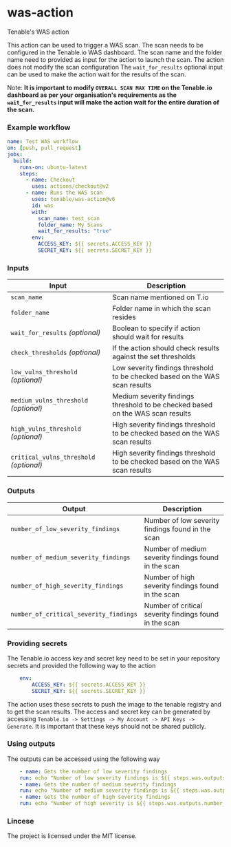 # was-action
Tenable's WAS action

This action can be used to trigger a WAS scan. The scan needs to be configured in the Tenable.io WAS dashboard. The scan name and the folder name 
need to provided as input for the action to launch the scan. The action does not modify the scan configuration The `wait_for_results` optional input can be used to make the action wait for the results of the scan.


Note: <b>It is important to modify `OVERALL SCAN MAX TIME` on the Tenable.io dashboard as per your organisation's requirements as the `wait_for_results` input will make the action wait for the entire duration of the scan.</b>

### Example workflow

```yaml
name: Test WAS workflow
on: [push, pull_request]
jobs:
  build:
    runs-on: ubuntu-latest
    steps:
      - name: Checkout
        uses: actions/checkout@v2
      - name: Runs the WAS scan
        uses: tenable/was-action@v0
        id: was
        with:
          scan_name: test_scan
          folder_name: My Scans
          wait_for_results: "true"
        env:
          ACCESS_KEY: ${{ secrets.ACCESS_KEY }}
          SECRET_KEY: ${{ secrets.SECRET_KEY }}
```

### Inputs

| Input                                             | Description                                        |
|------------------------------------------------------|-----------------------------------------------|
| `scan_name`  | Scan name mentioned on T.io  |
| `folder_name`   | Folder name in which the scan resides |
| `wait_for_results` _(optional)_   | Boolean to specify if action should wait for results |
| `check_thresholds` _(optional)_  | If the action should check results against the set thresholds |
| `low_vulns_threshold` _(optional)_  | Low severity findings threshold to be checked based on the WAS scan results |
| `medium_vulns_threshold` _(optional)_  | Medium severity findings threshold to be checked based on the WAS scan results |
| `high_vulns_threshold` _(optional)_  | High severity findings threshold to be checked based on the WAS scan results |
| `critical_vulns_threshold` _(optional)_  | High severity findings threshold to be checked based on the WAS scan results |

### Outputs

| Output                                             | Description                                        |
|------------------------------------------------------|-----------------------------------------------|
| `number_of_low_severity_findings`  | Number of low severity findings found in the scan |
| `number_of_medium_severity_findings`  | Number of medium severity findings found in the scan |
| `number_of_high_severity_findings`  | Number of high severity findings found in the scan|
| `number_of_critical_severity_findings`  | Number of critical severity findings found in the scan|

### Providing secrets
The Tenable.io access key and secret key need to be set in your repository secrets and provided the following way to the action
```yaml
    env:
        ACCESS_KEY: ${{ secrets.ACCESS_KEY }}
        SECRET_KEY: ${{ secrets.SECRET_KEY }}
```
The action uses these secrets to push the image to the tenable registry and to get the scan results. The access and secret key can be 
generated by accessing `Tenable.io -> Settings -> My Account -> API Keys -> Generate`. It is important that these keys should not be shared publicly.

### Using outputs

The outputs can be accessed using the following way

```yaml
    - name: Gets the number of low severity findings
    run: echo "Number of low severity findings is ${{ steps.was.outputs.number_of_low_severity_findings }}"
    - name: Gets the number of medium severity findings
    run: echo "Number of medium severity findings is ${{ steps.was.outputs.number_of_medium_severity_findings }}"
    - name: Gets the number of high severity findings
    run: echo "Number of high severity is ${{ steps.was.outputs.number_of_high_severity_findings }}"
```

### Lincese
The project is licensed under the MIT license.
